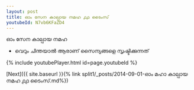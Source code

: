 ```yaml
---
layout: post
title: ഓം സേന കാല്പായ നമഹ ൧൧ ടൈംസ്
youtubeId: N7vb6KFaZD4
---
```

 
 
 ഓം സേന കാല്പായ നമഹ 
 
 -  വെറും ചിന്തയാൽ ആരാണ് സൈന്യങ്ങളെ സൃഷ്ടിക്കുന്നത് 
 
  
 
  
 
 
 
 
 
 


{% include youtubePlayer.html id=page.youtubeId %}
 
[Next]({{ site.baseurl }}{% link  split1/_posts/2014-09-01-ഓം മഹാ കാല്പായ നമഹ ൧൧ ടൈംസ്.md%})
 
